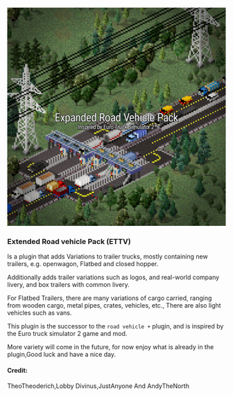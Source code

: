 ![This is an image](https://github.com/Kiki012184/ERVP-Theotown/blob/main/Documentation/20220213_161359.jpg?raw=true)
### Extended Road vehicle Pack (ETTV)
Is a plugin that adds Variations to trailer trucks, mostly containing new trailers, e.g. openwagon, Flatbed and closed hopper.

Additionally adds trailer variations such as logos, and real-world company livery, and box trailers with common livery.

For Flatbed Trailers, there are many variations of cargo carried, ranging from wooden cargo, metal pipes, crates, vehicles, etc., There are also light vehicles such as vans.

This plugin is the successor to the ```road vehicle +``` plugin, and is inspired by the Euro truck simulator 2 game and mod.

More variety will come in the future, for now enjoy what is already in the plugin,Good luck and have a nice day.


#### Credit:
TheoTheoderich,Lobby Divinus,JustAnyone And AndyTheNorth
